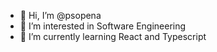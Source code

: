 - 👋 Hi, I’m @psopena
- 👀 I’m interested in Software Engineering
- 🌱 I’m currently learning React and Typescript

<!---
psopena/psopena is a ✨ special ✨ repository because its `README.md` (this file) appears on your GitHub profile.
You can click the Preview link to take a look at your changes.
--->

